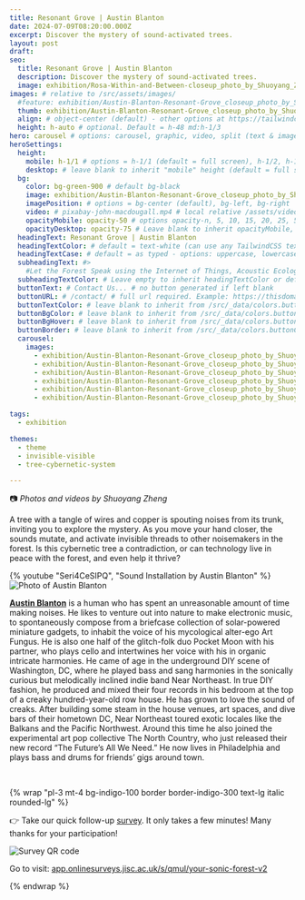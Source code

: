 ```yaml
---
title: Resonant Grove | Austin Blanton
date: 2024-07-09T08:20:00.000Z
excerpt: Discover the mystery of sound-activated trees.
layout: post
draft:
seo:
  title: Resonant Grove | Austin Blanton
  description: Discover the mystery of sound-activated trees.
  image: exhibition/Rosa-Within-and-Between-closeup_photo_by_Shuoyang_Zheng.jpg
images: # relative to /src/assets/images/
  #feature: exhibition/Austin-Blanton-Resonant-Grove_closeup_photo_by_Shuoyang_Zheng.jpg
  thumb: exhibition/Austin-Blanton-Resonant-Grove_closeup_photo_by_Shuoyang_Zheng.jpg
  align: # object-center (default) - other options at https://tailwindcss.com/docs/object-position
  height: h-auto # optional. Default = h-48 md:h-1/3
hero: carousel # options: carousel, graphic, video, split (text & image)
heroSettings:
  height:
    mobile: h-1/1 # options = h-1/1 (default = full screen), h-1/2, h-1/3, h-3/4, h-9/10, h-48 (12rem, 192px), h-56 (14rem, 224px), h-64 (16rem, 256px)
    desktop: # leave blank to inherit "mobile" height (default = full screen)
  bg:
    color: bg-green-900 # default bg-black
    image: exhibition/Austin-Blanton-Resonant-Grove_closeup_photo_by_Shuoyang_Zheng.jpg # relative to /assets/images/
    imagePosition: # options = bg-center (default), bg-left, bg-right
    video: # pixabay-john-macdougall.mp4 # local relative /assets/video/, or full https://... if remote?
    opacityMobile: opacity-50 # options opacity-n, 5, 10, 15, 20, 25, 50, 75, 100 (default)
    opacityDesktop: opacity-75 # Leave blank to inherit opacityMobile, use same options as opacityMobile
  headingText: Resonant Grove | Austin Blanton
  headingTextColor: # default = text-white (can use any TailwindCSS text-[color]-[xxx])
  headingTextCase: # default = as typed - options: uppercase, lowercase, capitalize
  subheadingText: #>
    #Let the Forest Speak using the Internet of Things, Acoustic Ecology and Creative AI<br /><span style="color:grey">AHRC-funded project (2023-25) : AH/X011585/1</span>
  subheadingTextColor: # Leave empty to inherit headingTextColor or default (text-white) or use any text-[color]-[xxx]
  buttonText: # Contact Us... # no button generated if left blank
  buttonURL: # /contact/ # full url required. Example: https://thisdomain.com/somepage/
  buttonTextColor: # leave blank to inherit from /src/_data/colors.buttonCustom or buttonDefault
  buttonBgColor: # leave blank to inherit from /src/_data/colors.buttonCustom.bg or buttonDefault.bg
  buttonBgHover: # leave blank to inherit from /src/_data/colors.buttonCustom.bgHover or buttonDefault.bgHover
  buttonBorder: # leave blank to inherit from /src/_data/colors.buttonCustom.border or buttonDefault.border
  carousel:
    images:
      - exhibition/Austin-Blanton-Resonant-Grove_closeup_photo_by_Shuoyang_Zheng.jpg
      - exhibition/Austin-Blanton-Resonant-Grove_closeup_photo_by_Shuoyang_Zheng_1.jpg
      - exhibition/Austin-Blanton-Resonant-Grove_closeup_photo_by_Shuoyang_Zheng_2.jpg
      - exhibition/Austin-Blanton-Resonant-Grove_closeup_photo_by_Shuoyang_Zheng_3.jpg      
      - exhibition/Austin-Blanton-Resonant-Grove_closeup_photo_by_Shuoyang_Zheng_4.jpg
      - exhibition/Austin-Blanton-Resonant-Grove_closeup_photo_by_Shuoyang_Zheng_5.jpg

tags:
  - exhibition

themes:
  - theme
  - invisible-visible
  - tree-cybernetic-system

---
```


:camera: *Photos and videos by Shuoyang Zheng*


A tree with a tangle of wires and copper is spouting noises from its trunk, inviting you to explore the mystery. As you move your hand closer, the sounds mutate, and activate invisible threads to other noisemakers in the forest. Is this cybernetic tree a contradiction, or can technology live in peace with the forest, and even help it thrive?

<div class="mt-4 mb-4">
{% youtube "Seri4CeSIPQ", "Sound Installation by Austin Blanton" %}
</div>

<div class="bg-gray-200 p-4 mt-4">

<img class="h-48 rounded-full mt-2 mr-2 float-left " src="/assets/images/authors/austin-blanton.jpg" alt="Photo of Austin Blanton">

[**Austin Blanton**](/2024/05/15/meet-the-artists-austin-blanton/) is a human who has spent an unreasonable amount of time making noises. He likes to venture out into nature to make electronic music, to spontaneously compose from a briefcase collection of solar-powered miniature gadgets, to inhabit the voice of his mycological alter-ego Art Fungus. He is also one half of the glitch-folk duo Pocket Moon with his partner, who plays cello and intertwines her voice with his in organic intricate harmonies. He came of age in the underground DIY scene of Washington, DC, where he played bass and sang harmonies in the sonically curious but melodically inclined indie band Near Northeast. In true DIY fashion, he produced and mixed their four records in his bedroom at the top of a creaky hundred-year-old row house. He has grown to love the sound of creaks. After building some steam in the house venues, art spaces, and dive bars of their hometown DC, Near Northeast toured exotic locales like the Balkans and the Pacific Northwest. Around this time he also joined the experimental art pop collective The North Country, who just released their new record “The Future’s All We Need.” He now lives in Philadelphia and plays bass and drums for friends’ gigs around town.

<br />

</div>

{% wrap "pl-3 mt-4 bg-indigo-100 border border-indigo-300 text-lg italic rounded-lg" %}

👉 Take our quick follow-up [survey](https://app.onlinesurveys.jisc.ac.uk/s/qmul/your-sonic-forest-v2). It only takes a few minutes! Many thanks for your participation!

<img class="h-48 rounded-lg mt-2 mr-2 mb-4" src="/assets/images/2025/06/survey-v2-qr-code.png" alt="Survey QR code">

Go to visit: 
[app.onlinesurveys.jisc.ac.uk/s/qmul/your-sonic-forest-v2](https://app.onlinesurveys.jisc.ac.uk/s/qmul/your-sonic-forest-v2) 

{% endwrap %}






